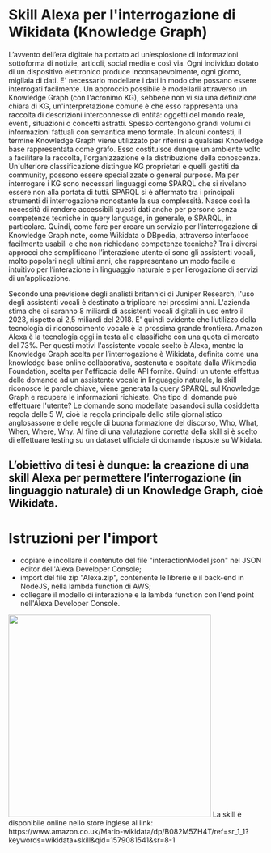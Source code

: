 # Skill Alexa per l'interrogazione di Wikidata (Knowledge Graph)
L’avvento dell’era digitale ha portato ad un’esplosione di informazioni sottoforma di notizie, articoli, social media e così via. Ogni individuo dotato di un dispositivo elettronico produce inconsapevolmente, ogni giorno, migliaia di dati. 
E' necessario modellare i dati in modo che possano essere interrogati facilmente. Un approccio possibile è modellarli attraverso un Knowledge Graph (con l'acronimo KG), sebbene non vi sia una definizione chiara di KG, un'interpretazione comune è che esso rappresenta una raccolta di descrizioni interconnesse di entità: oggetti del mondo reale, eventi, situazioni o concetti astratti. Spesso contengono grandi volumi di informazioni fattuali con semantica meno formale. In alcuni contesti, il termine Knowledge Graph viene utilizzato per riferirsi a qualsiasi Knowledge base rappresentata come grafo. Esso costituisce dunque un ambiente volto a facilitare la raccolta, l'organizzazione e la distribuzione della conoscenza. Un'ulteriore classificazione distingue KG proprietari e quelli gestiti da community, possono essere specializzate o general purpose.
Ma per interrogare i KG sono necessari linguaggi come SPARQL che si rivelano essere non alla portata di tutti. SPARQL si è affermato tra i principali strumenti di interrogazione nonostante la sua complessità. Nasce così la necessità di rendere accessibili questi dati anche per persone senza competenze tecniche in query language, in generale, e SPARQL, in particolare.
Quindi, come fare per creare un servizio per l’interrogazione di Knowledge Graph note, come Wikidata o DBpedia, attraverso interfacce facilmente usabili e che non richiedano competenze tecniche?
Tra i diversi approcci che semplificano l’interazione utente ci sono gli assistenti vocali, molto popolari negli ultimi anni, che rappresentano un modo facile e intuitivo per l’interazione in linguaggio naturale e per l’erogazione di servizi di un’applicazione.

Secondo una previsione degli analisti britannici di Juniper Research, l'uso degli assistenti vocali è destinato a triplicare nei prossimi anni. L'azienda stima che ci saranno 8 miliardi di assistenti vocali digitali in uso entro il 2023, rispetto ai 2,5 miliardi del 2018.
E' quindi evidente che l’utilizzo della tecnologia di riconoscimento vocale è la prossima grande frontiera. Amazon Alexa è la tecnologia oggi in testa alle classifiche con una quota di mercato del 73%.
Per questi motivi l'assistente vocale scelto è Alexa, mentre la Knowledge Graph scelta per l’interrogazione è Wikidata, definita come una knowledge base online collaborativa, sostenuta e ospitata dalla Wikimedia Foundation, scelta per l'efficacia delle API fornite.
Quindi un utente effettua delle domande ad un assistente vocale in linguaggio naturale, la skill riconosce le parole chiave, viene generata la query SPARQL sul Knowledge Graph e recupera le informazioni richieste.
Che tipo di domande può effettuare l'utente? Le domande sono modellate basandoci sulla cosiddetta regola delle 5 W, cioè la regola principale dello stile giornalistico anglosassone e delle regole di buona formazione del discorso, Who, What, When, Where, Why.
Al fine di una valutazione corretta della skill si è scelto di effettuare testing su un dataset ufficiale di domande risposte su Wikidata.


L’obiettivo di tesi è dunque: la creazione di una skill Alexa per permettere l’interrogazione (in linguaggio naturale) di un Knowledge Graph, cioè Wikidata.
----

# Istruzioni per l'import
- copiare e incollare il contenuto del file "interactionModel.json" nel JSON editor dell'Alexa Developer Console;
- import del file zip "Alexa.zip", contenente le librerie e il back-end in NodeJS, nella lambda function di AWS;
- collegare il modello di interazione e la lambda function con l'end point nell'Alexa Developer Console.

<img  height="400" src="https://github.com/mario-santoro/wikidata-skill-alexa/blob/master/img/dinfunisa.jpeg">
La skill è disponibile online nello store inglese al link:
https://www.amazon.co.uk/Mario-wikidata/dp/B082M5ZH4T/ref=sr_1_1?keywords=wikidata+skill&qid=1579081541&sr=8-1

